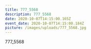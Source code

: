```yaml
---
title: 777_5568
description: 777_5568
date: 2020-10-07T14:15:00.165Z
event_date: 2020-10-07T14:15:00.184Z
picture: /images/uploads/777_5568.jpg
---
```

777_5568